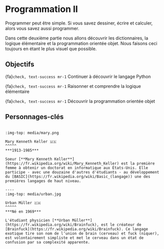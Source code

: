 # Programmation II

Programmer peut être simple. Si vous savez dessiner, écrire et calculer, alors vous savez aussi programmer.

Dans cette deuxième partie nous allons découvrir les dictionnaires, la logique élémentaire et la programmation orientée objet. Nous faisons ceci toujours en étant le plus visuel que possible.
## Objectifs

{fa}`check, text-success mr-1` Continuer à découvrir le langage Python

{fa}`check, text-success mr-1` Raisonner et comprendre la logique élémentaire

{fa}`check, text-success mr-1`  Découvrir la programmation orientée objet

## Personnages-clés

````{panels}

:img-top: media/mary.png

Mary Kenneth Keller 🇺🇸
^^^^^
***1913-1985***

Soeur [**Mary Kenneth Keller**](https://fr.wikipedia.org/wiki/Mary_Kenneth_Keller) est la première femme à obtenir un doctorat en informatique aux États-Unis. Elle participe - avec une douzaine d'autres d'étudiants - au développement du [BASIC](https://fr.wikipedia.org/wiki/Basic_(langage)) une des premières langages de haut niveau.

----
:img-top: media/urban.jpg

Urban Müller 🇨🇭
^^^^^
***Né en 1969***

L'étudiant physicien [**Urban Müller**](https://fr.wikipedia.org/wiki/Brainfuck), est le créateur de [Brainfuck](https://fr.wikipedia.org/wiki/Brainfuck). Ce langage exotique tire son nom de l’union de brain (cerveau) et fuck (niquer), est volontairement simpliste et met le cerveau dans un état de confusion par sa complexité apparente.
````
